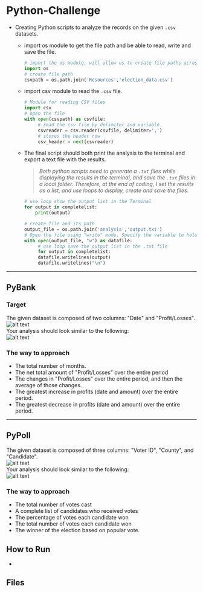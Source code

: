 # Python-Challenge
- Creating Python scripts to analyze the records on the given `.csv` datasets.<br />
  - import os module to get the file path and be able to read, write and save the file.
    ``` Python
    # import the os module, will allow us to create file paths across operating systems
    import os
    # create file path
    csvpath = os.path.join('Resources','election_data.csv')

      ```
  - import csv module to read the `.csv` file.
    ``` Python
    # Module for reading CSV files
    import csv
    # open the file
    with open(csvpath) as csvfile:
         # read the csv file by delimiter and variable
         csvreader = csv.reader(csvfile, delimiter=',')
         # stores the header row
         csv_header = next(csvreader)
    ```
  - The final script should both print the analysis to the terminal and export a text file with the results.<br />
  
     > *Both python scripts need to generate a `.txt` files while displaying the results in the terminal, and save the `.txt` files in a local folder. Therefore, at the end of coding, I set the results as a list, and use loops to display, create and save the files.*<br />
     ``` Python
     # use loop show the output list in the Terminal
     for output in completelist:
         print(output)

     # create file and its path
     output_file = os.path.join('analysis','output.txt')
     # Open the file using "write" mode. Specify the variable to hold the contents
     with open(output_file, "w") as datafile:
          # use loop save the output list in the .txt file
          for output in completelist:
          datafile.writelines(output)
          datafile.writelines("\n")
     ```
--- 

## PyBank
### Target
The given dataset is composed of two columns: "Date" and "Profit/Losses".<br />
![alt text](https://github.com/Ash-Tao/python-challenge/blob/main/Image/PyBank%20Resources%20Datasets%20.png)<br />
Your analysis should look similar to the following:<br />
![alt text](https://github.com/Ash-Tao/python-challenge/blob/main/Image/Results%20for%20PyBank.png)<br />

### The way to approach
- The total number of months.
- The net total amount of "Profit/Losses" over the entire period
- The changes in "Profit/Losses" over the entire period, and then the average of those changes.
- The greatest increase in profits (date and amount) over the entire period.
- The greatest decrease in profits (date and amount) over the entire period.
---

## PyPoll
The given dataset is composed of three columns: "Voter ID", "County", and "Candidate".<br />
![alt text](https://github.com/Ash-Tao/python-challenge/blob/main/Image/PyPoll%20Resources%20Datasets%20.png)<br />
Your analysis should look similar to the following:<br />
![alt text](https://github.com/Ash-Tao/python-challenge/blob/main/Image/Results%20for%20PyPoll.png)<br />
### The way to approach
- The total number of votes cast
- A complete list of candidates who received votes
- The percentage of votes each candidate won
- The total number of votes each candidate won
- The winner of the election based on popular vote.

## How to Run
- 
## Files
